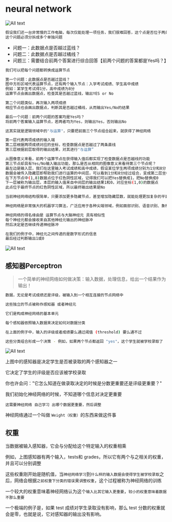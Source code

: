# neural network

![All text](http://ww1.sinaimg.cn/large/dc05ba18gy1fluv5xoo01j21au0m4ten.jpg)

```bash
假设我们还一台非常慢的工作电脑，每次仅能处理一项任务，我们很难回答，这个点是否位于两条直线的限定范围内？
这个问题必须分拆成多个单独问题
```

* 问题一：此数据点是否越过蓝线？
* 问题二：此数据点是否越过橘线？
* 问题三：需要结合前两个答案进行综合回答【前两个问题的答案都是Yes吗？】

```bash
我们可以把每个问题都转换成运算节点

第一个问题：此数据点是否越过蓝线？
图中方形区域代表运算节点，还有两个输入节点：入学考试成绩、学生高中成绩
例如：某学生考试得1分，高中成绩为8分
运算节点会画出数据点，检查其是否越过蓝线，输出YES or No

第二个问题类似，再次输入两项成绩
相应节点也会画出数据点，判断其是否越过橘线，从而输出Yes/No的结果

最后一个问题：前两个问题的答案均是Yes吗？
将前两个答案输入运算节点，若两者均为Yes，则输出Yes，否则输出No

这其实就是逻辑领域中的"与运算"，只要把前面三个节点组合起来，就获得了神经网络

第一层代表两项成绩的输入端
第二层根据两项成绩对应的坐标，检查数据点是否越过了两条直线
第三层根据前层取得的输出结果，对其进行"与运算”
```

```bash
从图像意义来看，前两个运算节点在获得输入值后都实现了检查数据点是否越线的功能
第三节点却具有Yes/No输入输出功能，那么是否从相同的图像意义来看待第三个节点呢？
最左边是输入层，我们在这里输入考试成绩和高中成绩，假设某位学生两项成绩分别为1分和8分
数据会被传入隐藏层即帮助我们进行运算的中间层，可以看到1分和8分经过组合，变成第二层坐标图中的(1,8)数据点并位于绿色阳性区域，所以上方输出Yes
在下方节点中(1,8)数据点位于红色阴性区域，记得我们可以把Yes替换成1，把No替换成0
下一层被称为输出层，本层的输入值来自中间层的输出结果1和0，对应坐标(1,0)的数据点
此点位于最终节点的红色阴性区域，所以最终输出结果是No
```

```bash
当前神经网络结构很简单，只要添加更多隐藏节点，甚至增加隐藏层数，就能处理更加复杂的平面映射,甚至处理三维或更高维的空间映射
```

```bash
神经网络是非常强大的机器学习算法，广泛应用于各种尖端领域，例如面部识别、语音识别、象棋博弈、自动驾驶
```

```bash
神经网络的得名缘由是 运算节点与大脑神经元 具有相似性
每个神经元都会接收来自其他神经元输出的神经脉冲
然后决定是否继续传递神经脉冲
```

```bash
在我们的例子中，神经元之间传递的是数字形式的信息
最后经过判断输出1或0
```

![All text](http://ww1.sinaimg.cn/large/dc05ba18gy1fluuthcghfj219w0m2jvh.jpg)

## 感知器Perceptron

>一个简单的神经网络如何做决策：输入数据，处理信息，给出一个结果作为输出！

```bash
数据，无论是考试成绩还是评级，被输入到一个相互连接的节点网络中

这些独立的节点被称作感知器 或者神经元

它们是构成神经网络的基本单元

每个感知器依照输入数据来决定如何对数据分类

在上面的例子中，输入的评级或者成绩要么通过阈值 (threshold) 要么通不过

这些分类组合形成一个决策 - 例如，如果两个节点都返回 "yes"，这个学生就被学校录取了
```

![All text](http://ww1.sinaimg.cn/large/dc05ba18gy1fluv5xoo01j21au0m4ten.jpg)

上图中的感知器是决定学生是否被录取的两个感知器之一

它决定了学生的评级是否应该被学校录取

你也许会问："它怎么知道在做录取决定的时候是分数更重要还是评级更重要？"

我们初始化神经网络的时候，不知道哪个信息对决定更重要

`这需要神经网络 自己学习 出哪个数据更重要，然后调整`

神经网络通过一个叫做 `Weight（权重）`的东西来做这件事

## 权重

当数据被输入感知器，它会与分配给这个特定输入的权重相乘

例如，上图感知器有两个输入，tests和 grades，所以它有两个与之相关的权重，并且可以分别调整

这些权重刚开始是随机值，当`神经网络学习`到`什么样的输入数据会使得学生被学校录取`之后，网络会根据`之前权重下分类的错误`来`调整权重`，这个过程被称为神经网络的训练

一个较大的权重意味着神经网络认为这个`输入比其它输入更重要`，`较小的权重意味着数据不那么重要`

一个极端的例子是，如果 test 成绩对学生录取没有影响，那么 test 分数的权重就会是零，也就是说，它对感知器的输出没有影响。

